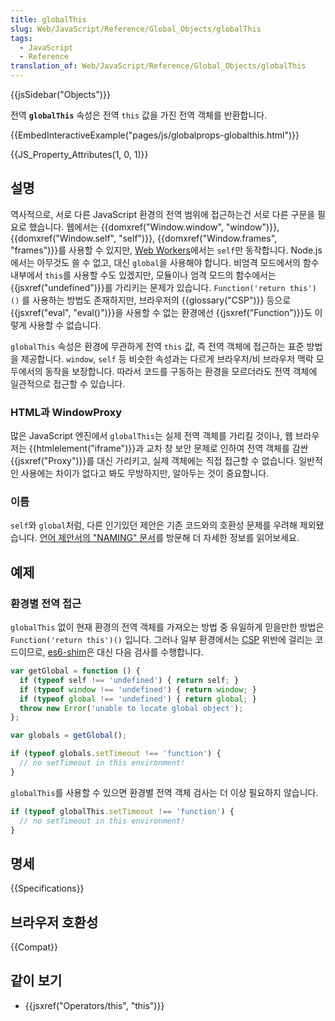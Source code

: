 ```yaml
---
title: globalThis
slug: Web/JavaScript/Reference/Global_Objects/globalThis
tags:
  - JavaScript
  - Reference
translation_of: Web/JavaScript/Reference/Global_Objects/globalThis
---
```


{{jsSidebar("Objects")}}

전역 **`globalThis`** 속성은 전역 `this` 값을 가진 전역 객체를 반환합니다.

{{EmbedInteractiveExample("pages/js/globalprops-globalthis.html")}}

{{JS_Property_Attributes(1, 0, 1)}}

## 설명

역사적으로, 서로 다른 JavaScript 환경의 전역 범위에 접근하는건 서로 다른 구문을 필요로 했습니다. 웹에서는 {{domxref("Window.window", "window")}}, {{domxref("Window.self", "self")}}, {{domxref("Window.frames", "frames")}}를 사용할 수 있지만, [Web Workers](/ko/docs/Web/API/Worker)에서는 `self`만 동작합니다. Node.js에서는 아무것도 쓸 수 없고, 대신 `global`을 사용해야 합니다.
비엄격 모드에서의 함수 내부에서 `this`를 사용할 수도 있겠지만, 모듈이나 엄격 모드의 함수에서는 {{jsxref("undefined")}}를 가리키는 문제가 있습니다. `Function('return this')()` 를 사용하는 방법도 존재하지만, 브라우저의 {{glossary("CSP")}} 등으로 {{jsxref("eval", "eval()")}}을 사용할 수 없는 환경에선 {{jsxref("Function")}}도 이렇게 사용할 수 없습니다.

`globalThis` 속성은 환경에 무관하게 전역 `this` 값, 즉 전역 객체에 접근하는 표준 방법을 제공합니다. `window`, `self` 등 비슷한 속성과는 다르게 브라우저/비 브라우저 맥락 모두에서의 동작을 보장합니다. 따라서 코드를 구동하는 환경을 모르더라도 전역 객체에 일관적으로 접근할 수 있습니다.

### HTML과 WindowProxy

많은 JavaScript 엔진에서 `globalThis`는 실제 전역 객체를 가리킬 것이나, 웹 브라우저는 {{htmlelement("iframe")}}과 교차 창 보안 문제로 인하여 전역 객체를 감싼 {{jsxref("Proxy")}}를 대신 가리키고, 실제 객체에는 직접 접근할 수 없습니다. 일반적인 사용에는 차이가 없다고 봐도 무방하지만, 알아두는 것이 중요합니다.

### 이름

`self`와 `global`처럼, 다른 인기있던 제안은 기존 코드와의 호환성 문제를 우려해 제외됐습니다. [언어 제안서의 "NAMING" 문서](https://github.com/tc39/proposal-global/blob/master/NAMING.md)를 방문해 더 자세한 정보를 읽어보세요.

## 예제

### 환경별 전역 접근

`globalThis` 없이 현재 환경의 전역 객체를 가져오는 방법 중 유일하게 믿을만한 방법은 `Function('return this')()` 입니다. 그러나 일부 환경에서는 [CSP](/ko/docs/Web/HTTP/CSP) 위반에 걸리는 코드이므로, [es6-shim](https://github.com/paulmillr/es6-shim)은 대신 다음 검사를 수행합니다.

```js
var getGlobal = function () {
  if (typeof self !== 'undefined') { return self; }
  if (typeof window !== 'undefined') { return window; }
  if (typeof global !== 'undefined') { return global; }
  throw new Error('unable to locate global object');
};

var globals = getGlobal();

if (typeof globals.setTimeout !== 'function') {
  // no setTimeout in this environment!
}
```

`globalThis`를 사용할 수 있으면 환경별 전역 객체 검사는 더 이상 필요하지 않습니다.

```js
if (typeof globalThis.setTimeout !== 'function') {
  // no setTimeout in this environment!
}
```

## 명세

{{Specifications}}

## 브라우저 호환성

{{Compat}}

## 같이 보기

- {{jsxref("Operators/this", "this")}}
